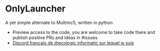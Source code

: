 # OnlyLauncher
 A yet simple alternate to Multimc5, written in python

- Preview access to the code, you are welcome to take code there and publish positive PRs and ideas in #issues
- [Discord français de @ecologic informatic sur lequel je suis](https://discord.gg/PNJTQzsv)
